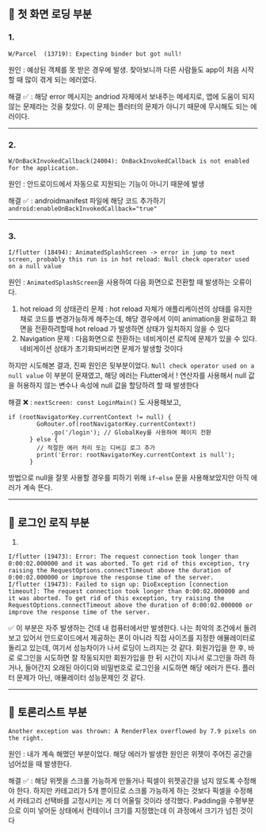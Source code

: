 ## 📌 첫 화면 로딩 부분

### 1. 
```
W/Parcel  (13719): Expecting binder but got null!
```
원인 : 예상된 객체를 못 받은 경우에 발생. 찾아보니까 다른 사람들도 app이 처음 시작할 때 많이 겪게 되는 에러였다.

해결 ✅ : 해당 error 메시지는 andriod 자체에서 보내주는 메세지로, 앱에 도움이 되지 않는 문제라는 것을 찾았다. 이 문제는 플러터의 문제가 아니기 때문에 무시해도 되는 에러이다.

---

### 2. 
```
W/OnBackInvokedCallback(24004): OnBackInvokedCallback is not enabled for the application.
```
원인 : 안드로이드에서 자동으로 지원되는 기능이 아니기 때문에 발생

해결 ✅ : androidmanifest 파일에 해당 코드 추가하기  ```android:enableOnBackInvokedCallback="true"```

---

### 3.
```
I/flutter (18494): AnimatedSplashScreen -> error in jump to next screen, probably this run is in hot reload: Null check operator used on a null value
```
원인 : `AnimatedSplashScreen`을 사용하여 다음 화면으로 전환할 때 발생하는 오류이다. 
1. hot reload 의 상태관리 문제 : hot reload 자체가 애플리케이션의 상태를 유지한 채로 코드를 변경가능하게 해주는데, 해당 경우에서 이미 animation을 완료하고 화면을 전환하려할때 hot reload 가 발생하면 상태가 일치하지 않을 수 있다
2. Navigation 문제 : 다음화면으로 전환하는 네비게이션 로직에 문제가 있을 수 있다. 네비게이션 상태가 초기화되버리면 문제가 발생할 것이다

하지만 시도해본 결과, 진짜 원인은 뒷부분이었다. `Null check operator used on a null value` 이 부분이 문재였고, 해당 에러는 Flutter에서 ! 연산자를 사용해서 null 값을 허용하지 않는 변수나 속성에 null 값을 할당하려 할 때 발생한다

해결 ❌ : 
`nextScreen: const LoginMain()` 도 사용해보고, 
```
if (rootNavigatorKey.currentContext != null) {
        GoRouter.of(rootNavigatorKey.currentContext!)
            .go('/login'); // GlobalKey를 사용하여 페이지 전환
      } else {
        // 적절한 에러 처리 또는 디버깅 로그 추가
        print('Error: rootNavigatorKey.currentContext is null');
      }
```
방법으로 null을 잘못 사용할 경우를 피하기 위해 `if~else` 문을 사용해보았지만 아직 에러가 계속 뜬다. 

---

## 📌 로그인 로직 부분

1. 
```
I/flutter (19473): Error: The request connection took longer than 0:00:02.000000 and it was aborted. To get rid of this exception, try raising the RequestOptions.connectTimeout above the duration of 0:00:02.000000 or improve the response time of the server.
I/flutter (19473): Failed to sign up: DioException [connection timeout]: The request connection took longer than 0:00:02.000000 and it was aborted. To get rid of this exception, try raising the RequestOptions.connectTimeout above the duration of 0:00:02.000000 or improve the response time of the server.
```
✅
이 부분은 자주 발생하는 건데 내 컴퓨터에서만 발생한다. 나는 최악의 조건에서 돌려보고 있어서 안드로이드에서 제공하는 폰이 아니라 직접 사이즈를 지정한 애뮬레이터로 돌리고 있는데, 여기서 성능차이가 나서 로딩이 느려지는 것 같다.
회원가입을 한 후, 바로 로그인을 시도하면 잘 작동되지만 회원가입을 한 뒤 시간이 지나서 로그인을 하려 하거나, 들어간지 오래된 아이디와 비밀번호로 로그인을 시도하면 해당 에러가 뜬다. 플러터 문제가 아닌, 애뮬레이터 성능문제인 것 같다.

---

## 📌 토론리스트 부분

```
Another exception was thrown: A RenderFlex overflowed by 7.9 pixels on the right.
```

원인 : 내가 계속 해맸던 부분이었다. 해당 에러가 발생한 원인은 위젯이 주어진 공간을 넘어섰을 때 발생한다.

해결 ✅ : 해당 위젯을 스크롤 가능하게 만들거나 픽셀이 위젯공간을 넘지 않도록 수정해야 한다. 하지만 카테고리가 5개 뿐이므로 스크롤 가능하게 하는 것보다 픽셀을 수정해서 카테고리 선택바를 고정시키는 게 더 어울릴 것이라 생각했다.
Padding을 수평부분으로 이미 넣어둔 상태에서 컨테이너 크기를 지정했는데 이 과정에서 크기가 넘친 것이다

